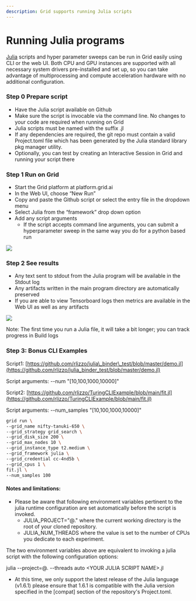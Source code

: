 ```yaml
---
description: Grid supports running Julia scripts
---
```


# Running Julia programs

[Julia](https://julialang.org/) scripts and hyper parameter sweeps can be run in Grid easily using CLI or the web UI. Both CPU and GPU instances are supported with all necessary system drivers pre-installed and set up, so you can take advantage of multiprocessing and compute acceleration hardware with no additional configuration. 

### **Step 0 Prepare script**

* Have the Julia script available on Github
* Make sure the script is invocable via the command line. No changes to your code are required when running on Grid
* Julia scripts must be named with the suffix .jl
* If any dependencies are required, the git repo must contain a valid Project.toml file which has been generated by the Julia standard library pkg manager utility.
* Optionally, you can test by creating an Interactive Session in Grid and running your script there

### **Step 1 Run on Grid**

* Start the Grid platform at platform.grid.ai
* In the Web UI, choose “New Run”
* Copy and paste the Github script or select the entry file in the dropdown menu
* Select Julia from the “framework” drop down option
* Add any script arguments
  * If the script accepts command line arguments, you can submit a hyperparameter sweep in the same way you do for a python based run

![](https://lh3.googleusercontent.com/aP5tZCI5BtNjhCorLAx6lHrs_ECMyUfN9dk6HjUDIlZ_68vc2Hz-fNikoBXnUfC-_dgKnTDBAC1swRnICHgzbQxTg72ZRpHNQns8o4XSEn3HyxK8Qt03RgyNGCmDDE6dkK0g3iBx)

### **Step 2 See results**

* Any text sent to stdout from the Julia program will be available in the Stdout log
* Any artifacts written in the main program directory are automatically preserved 
* If you are able to view Tensorboard logs then metrics are available in the Web UI as well as any artifacts

![](https://lh6.googleusercontent.com/18pj3mxcodvOfJ7WARaL-09fqHz1nFPytk99-fznMvRaFzCZ_qlBgS_7V3r0dVVzPvQwfPZgdmPypcMiB4p0Ix6aSq3yNHQAQtQ4ljXH_L7q9e5pBVhcGMRY8bn62lZ3c491d26v)

Note: The first time you run a Julia file, it will take a bit longer; you can track progress in Build logs

### **Step 3: Bonus CLI Examples**

Script1: [https://github.com/rlizzo/julia\_binder\_test/blob/master/demo.jl](https://github.com/rlizzo/julia_binder_test/blob/master/demo.jl) 

Script arguments: --num "\[10,100,1000,10000\]"

Script2: [https://github.com/rlizzo/TuringCLIExample/blob/main/fit.jl](https://github.com/rlizzo/TuringCLIExample/blob/main/fit.jl)

Script arguments: --num\_samples "\[10,100,1000,10000\]"

```bash
grid run \
--grid_name nifty-tanuki-650 \
--grid_strategy grid_search \
--grid_disk_size 200 \
--grid_max_nodes 10 \
--grid_instance_type t2.medium \
--grid_framework julia \
--grid_credential cc-4nd5b \
--grid_cpus 1 \
fit.jl \
--num_samples 100
```

#### Notes and limitations:

* Please be aware that following environment variables pertinent to the julia runtime configuration are set automatically before the script is invoked.
  * JULIA\_PROJECT="@." where the current working directory is the root of your cloned repository.
  * JULIA\_NUM\_THREADS where the value is set to the number of CPUs you dedicate to each experiment.

The two environment variables above are equivalent to invoking a julia script with the following configuration options:

julia --project=@. --threads auto &lt;YOUR JULIA SCRIPT NAME&gt;.jl

* At this time, we only support the latest release of the Julia language \(v1.6.1\) please ensure that 1.6.1 is compatible with the Julia version specified in the \[compat\] section of the repository's Project.toml.

